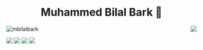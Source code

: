 <h1 align="center">Muhammed Bilal Bark 👋</h1>

<img align='right' src="https://github-readme-stats.vercel.app/api?username=mbilalbark&show_icons=true&theme=radical" >
<p align="left"> <img src="https://komarev.com/ghpvc/?username=mbilalbark" alt="mbilalbark" /> </p>

[![](https://img.shields.io/badge/twitter-%231DA1F2.svg?&style=for-the-badge&logo=twitter&logoColor=white)](https://www.twitter.com/mbilalbark)
[![](https://img.shields.io/badge/linkedin-%230077B5.svg?&style=for-the-badge&logo=linkedin&logoColor=white)](https://www.linkedin.com/in/mbilalbark/)
[![](https://img.shields.io/badge/website-%23E4405F.svg?&style=for-the-badge&logo=website&logoColor=white)](http://mbilalbark.com)
[![](https://img.shields.io/badge/medium-%23E4405F.svg?&style=for-the-badge&logo=medium&logoColor=white)](http://mbilalbark.com)

